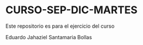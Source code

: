 # CURSO-SEP-DIC-MARTES
Este repositorio es para el ejercicio del curso

Eduardo Jahaziel Santamaria Bollas
